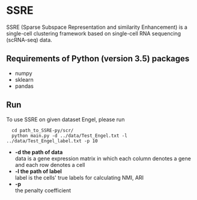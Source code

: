 # SSRE 
SSRE (Sparse Subspace Representation and similarity Enhancement) is a single-cell clustering framework based on single-cell RNA sequencing (scRNA-seq) data.

## Requirements of Python (version 3.5) packages 
* numpy 
* sklearn 
* pandas 

## Run
To use SSRE on given dataset Engel, please run
```
  cd path_to_SSRE-py/scr/
  python main.py -d ../data/Test_Engel.txt -l ../data/Test_Engel_label.txt -p 10
```

- **-d the path of data**\
        data is a gene expression matrix in which each column denotes a gene and each row denotes a cell
- **-l the path of label**\
        label is the cells' true labels for calculating NMI, ARI
- **-p**\
the penalty coefficient
